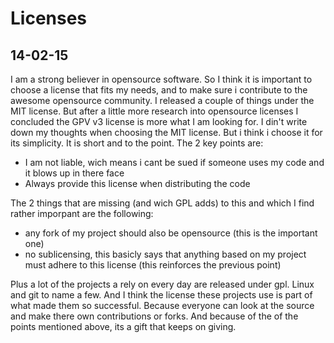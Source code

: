 # Licenses

## 14-02-15

I am a strong believer in opensource software. So I think it is important to choose a license that fits my needs, and to make sure i contribute to the awesome opensource community.
I released a couple of things under the MIT license. But after a little more research into opensource licenses I concluded the GPV v3 license is more what I am looking for.
I din't write down my thoughts when choosing the MIT license. But i think i choose it for its simplicity. It is short and to the point. The 2 key points are:

- I am not liable, wich means i cant be sued if someone uses my code and it blows up in there face
- Always provide this license when distributing the code

The 2 things that are missing (and wich GPL adds) to this and which I find rather imporpant are the following:

- any fork of my project should also be opensource (this is the important one)
- no sublicensing, this basicly says that anything based on my project must adhere to this license (this reinforces the previous point)

Plus a lot of the projects a rely on every day are released under gpl. Linux and git to name a few.
And I think the license these projects use is part of what made them so successful. Because everyone can look at the source and make there own contributions or forks. And because of the of the points mentioned above, its a gift that keeps on giving.
